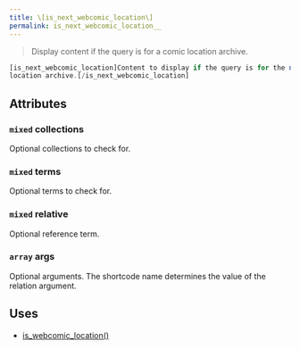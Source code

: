 ```yaml
---
title: \[is_next_webcomic_location\]
permalink: is_next_webcomic_location__
---
```


> Display content if the query is for a comic location archive.

```php
[is_next_webcomic_location]Content to display if the query is for the next comic
location archive.[/is_next_webcomic_location]
```

## Attributes

### `mixed` collections
Optional collections to check for.

### `mixed` terms
Optional terms to check for.

### `mixed` relative
Optional reference term.

### `array` args
Optional arguments. The shortcode name determines the
value of the relation argument.

## Uses
- [is_webcomic_location()](is_webcomic_location())
